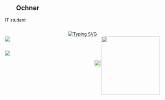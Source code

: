 ## ⠀⠀ Ochner

IT student 

  
  
 




 

##






<div align="center">
<a href="https://git.io/typing-svg"><img src="https://readme-typing-svg.demolab.com?font=Handjet&weight=700&size=50&pause=1000&color=ff3a94&center=true&vCenter=true&width=435&lines=Heyy+everyone!!;" alt="Typing SVG" /></a>
</div>


<img src="https://github-readme-activity-graph.vercel.app/graph?username=anyocher&bg_color=1717171&color=9299e7&line=630c92&point=FFD700&area=true&hide_border=true">






 




 





<img height="190" align="right" src="https://usagif.com/wp-content/uploads/gifs/dragon-12.gif">
 
##

<a href="https://www.instagram.com/anyochner/" target="_blank"><img src="https://img.shields.io/badge/-Instagram-%23E4405F?style=for-the-badge&logo=instagram&logoColor=white" target="_blank"></a>

 
<a href="https://twitter.com/ochneranyy">
  <img align="right" alt="Anurag Hazra | Twitter" width="21px" src="https://raw.githubusercontent.com/anuraghazra/anuraghazra/master/assets/twitter.svg" />
</a>
